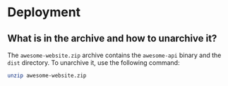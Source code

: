# Deployment

## What is in the archive and how to unarchive it?

The `awesome-website.zip` archive contains the `awesome-api` binary and the `dist` directory. To unarchive it, use the following command:

```bash
unzip awesome-website.zip
```
